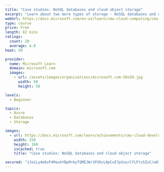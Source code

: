 ```yaml
---
title: "Case studies: NoSQL databases and cloud object storage"
excerpt: "Learn about two more types of storage - NoSQL databases and object storage - with case studies from industry."
webUrl: https://docs.microsoft.com/en-us/learn/cmu-cloud-computing/cmu-case-study-nosql-databases/
type: course
price: Free
length: 82 mins
ratings:
  count: 20
  average: 4.8
heat: 50

provider:
  name: Microsoft Learn
  domain: microsoft.com
  images:
    - url: /assets/images/organizations/microsoft.com-50x50.jpg
      width: 50
      height: 50

levels:
  - Beginner

topics:
  - Azure
  - Databases
  - Storage

images:
  - url: https://docs.microsoft.com/learn/achievements/cmu-cloud-developer/case-studies-nosql-databases-social.png
    width: 320
    height: 160
    isCached: true
    title: "Case studies: NoSQL databases and cloud object storage"

secured: "1JeiLy4mbvF4MaukYBpR+byTQMEJWr1PXOcL0pCuE7pXze/CfLFts5ZuC/w0IbkWPR1C8XI8BKh1WLviBgySi+/5UUJCPzSvXmL8UoSPuWKffrOhHj+Ln2iCv42hnXtlpg3K/+1I6dXLnJNwtMPwV+rolowqjspNv/j0HVAm5ZrUoNvGUCTfYzRV2zOc+b+OdfBuFzEa0a2ro2wKv1wIgWBjH+XY9DIsbUBsTSqGya4K9gx/q8uwedlqsypJMdXcb3QmKoPWB8YxRHE3AYVvsLhlDPViCR653xJoSiR5iC24vTEbppR8QW3p8NJZTJJvN/Map/KDOqCI2DdnznKvltGmW4B49SfyU8etR86ke8MBWmNFjvPNf7DgIq0WLMLKT6O5XZ5aElvcilzv/Bwisw==;aI/iaXOToEsIIar5uKYq/A=="
---
```


